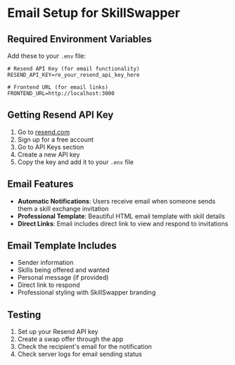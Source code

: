 # Email Setup for SkillSwapper

## Required Environment Variables

Add these to your `.env` file:

```env
# Resend API Key (for email functionality)
RESEND_API_KEY=re_your_resend_api_key_here

# Frontend URL (for email links)
FRONTEND_URL=http://localhost:3000
```

## Getting Resend API Key

1. Go to [resend.com](https://resend.com)
2. Sign up for a free account
3. Go to API Keys section
4. Create a new API key
5. Copy the key and add it to your `.env` file

## Email Features

- **Automatic Notifications**: Users receive email when someone sends them a skill exchange invitation
- **Professional Template**: Beautiful HTML email template with skill details
- **Direct Links**: Email includes direct link to view and respond to invitations

## Email Template Includes

- Sender information
- Skills being offered and wanted
- Personal message (if provided)
- Direct link to respond
- Professional styling with SkillSwapper branding

## Testing

1. Set up your Resend API key
2. Create a swap offer through the app
3. Check the recipient's email for the notification
4. Check server logs for email sending status
